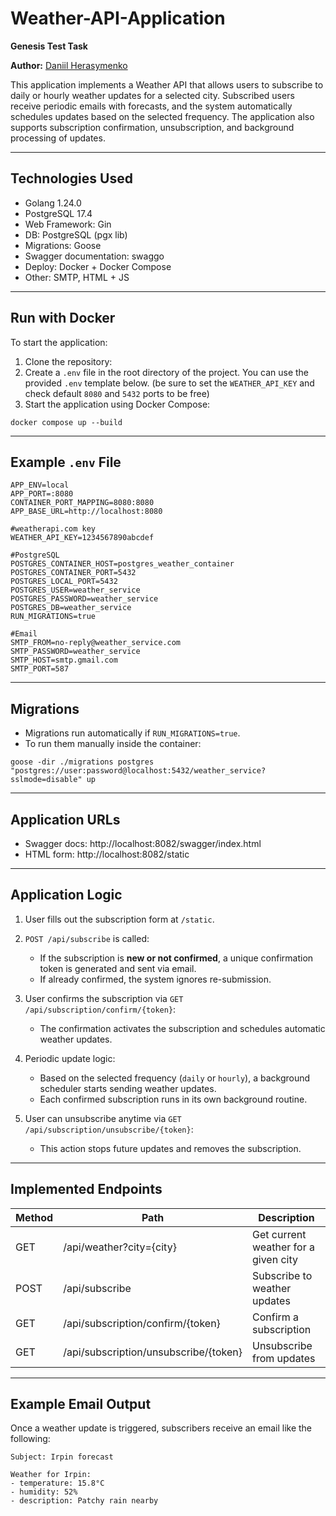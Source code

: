 # Weather-API-Application

**Genesis Test Task**

**Author:** [Daniil Herasymenko](https://github.com/DanHerasymenko)



This application implements a Weather API that allows users to subscribe to daily or hourly weather updates for a selected city. Subscribed users receive periodic emails with forecasts, and the system automatically schedules updates based on the selected frequency. The application also supports subscription confirmation, unsubscription, and background processing of updates.

---

## Technologies Used

- Golang 1.24.0
- PostgreSQL 17.4
- Web Framework: Gin
- DB:  PostgreSQL (pgx lib)
- Migrations: Goose
- Swagger documentation: swaggo
- Deploy: Docker + Docker Compose
- Other: SMTP, HTML + JS
---

## Run with Docker

To start the application:

1. Clone the repository:
2. Create a `.env` file in the root directory of the project. You can use the provided `.env` template below. (be sure to set the `WEATHER_API_KEY` and check default `8080` and `5432` ports to be free)
3. Start the application using Docker Compose:
```
docker compose up --build
```

---

## Example `.env` File

```
APP_ENV=local
APP_PORT=:8080
CONTAINER_PORT_MAPPING=8080:8080
APP_BASE_URL=http://localhost:8080

#weatherapi.com key
WEATHER_API_KEY=1234567890abcdef

#PostgreSQL
POSTGRES_CONTAINER_HOST=postgres_weather_container
POSTGRES_CONTAINER_PORT=5432
POSTGRES_LOCAL_PORT=5432
POSTGRES_USER=weather_service
POSTGRES_PASSWORD=weather_service
POSTGRES_DB=weather_service
RUN_MIGRATIONS=true

#Email
SMTP_FROM=no-reply@weather_service.com
SMTP_PASSWORD=weather_service
SMTP_HOST=smtp.gmail.com
SMTP_PORT=587
```

---

## Migrations

- Migrations run automatically if `RUN_MIGRATIONS=true`.
- To run them manually inside the container:

```
goose -dir ./migrations postgres "postgres://user:password@localhost:5432/weather_service?sslmode=disable" up
```

---

## Application URLs

- Swagger docs: http://localhost:8082/swagger/index.html
- HTML form: http://localhost:8082/static

---

## Application Logic



1. User fills out the subscription form at `/static`.

2. `POST /api/subscribe` is called:
    - If the subscription is **new or not confirmed**, a unique confirmation token is generated and sent via email.
    - If already confirmed, the system ignores re-submission.

3. User confirms the subscription via `GET /api/subscription/confirm/{token}`:
    - The confirmation activates the subscription and schedules automatic weather updates.

4. Periodic update logic:
    - Based on the selected frequency (`daily` or `hourly`), a background scheduler starts sending weather updates.
    - Each confirmed subscription runs in its own background routine.
5. User can unsubscribe anytime via `GET /api/subscription/unsubscribe/{token}`:
    - This action stops future updates and removes the subscription.
    
---

## Implemented Endpoints

| Method | Path | Description |
|--------|------|-------------|
| GET    | /api/weather?city={city} | Get current weather for a given city |
| POST   | /api/subscribe | Subscribe to weather updates |
| GET    | /api/subscription/confirm/{token} | Confirm a subscription |
| GET    | /api/subscription/unsubscribe/{token} | Unsubscribe from updates |


---

## Example Email Output

Once a weather update is triggered, subscribers receive an email like the following:

```
Subject: Irpin forecast

Weather for Irpin:
- temperature: 15.8°C
- humidity: 52%
- description: Patchy rain nearby
```
